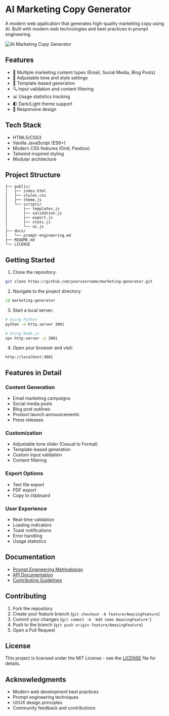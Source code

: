 # AI Marketing Copy Generator

A modern web application that generates high-quality marketing copy using AI. Built with modern web technologies and best practices in prompt engineering.

![AI Marketing Copy Generator](https://i.ibb.co/rRL0cQKf/20250528-localhost-iphone11proxxs-4.png)

## Features

- 🎯 Multiple marketing content types (Email, Social Media, Blog Posts)
- 🎨 Adjustable tone and style settings
- 📝 Template-based generation
- 🔍 Input validation and content filtering
- 📊 Usage statistics tracking
- 🌓 Dark/Light theme support
- 📱 Responsive design

## Tech Stack

- HTML5/CSS3
- Vanilla JavaScript (ES6+)
- Modern CSS features (Grid, Flexbox)
- Tailwind-inspired styling
- Modular architecture

## Project Structure

```
├── public/
│   ├── index.html
│   ├── styles.css
│   ├── theme.js
│   └── scripts/
│       ├── templates.js
│       ├── validation.js
│       ├── export.js
│       ├── stats.js
│       └── ui.js
├── docs/
│   └── prompt-engineering.md
├── README.md
└── LICENSE
```

## Getting Started

1. Clone the repository:
```bash
git clone https://github.com/yourusername/marketing-generator.git
```

2. Navigate to the project directory:
```bash
cd marketing-generator
```

3. Start a local server:
```bash
# Using Python
python -m http.server 3001

# Using Node.js
npx http-server -p 3001
```

4. Open your browser and visit:
```
http://localhost:3001
```

## Features in Detail

### Content Generation
- Email marketing campaigns
- Social media posts
- Blog post outlines
- Product launch announcements
- Press releases

### Customization
- Adjustable tone slider (Casual to Formal)
- Template-based generation
- Custom input validation
- Content filtering

### Export Options
- Text file export
- PDF export
- Copy to clipboard

### User Experience
- Real-time validation
- Loading indicators
- Toast notifications
- Error handling
- Usage statistics

## Documentation

- [Prompt Engineering Methodology](docs/prompt-engineering.md)
- [API Documentation](docs/api.md)
- [Contributing Guidelines](CONTRIBUTING.md)

## Contributing

1. Fork the repository
2. Create your feature branch (`git checkout -b feature/AmazingFeature`)
3. Commit your changes (`git commit -m 'Add some AmazingFeature'`)
4. Push to the branch (`git push origin feature/AmazingFeature`)
5. Open a Pull Request

## License

This project is licensed under the MIT License - see the [LICENSE](LICENSE) file for details.

## Acknowledgments

- Modern web development best practices
- Prompt engineering techniques
- UI/UX design principles
- Community feedback and contributions 
